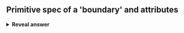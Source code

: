 ## Primitive spec of a 'boundary' and attributes
<details>
<summary><b>Reveal answer</b></summary>
Spec:<br><ul><li>x,y coord of bottom left corner</li><li>w, h, of bounding box</li></ul>Attributes:<br><ul><li>linewidth</li><li>linestyle</li><li>colour of bounday</li><li>colour of fill</li><li>fill pattern</li></ul><img src="../../../../../media/paste-6f780fd4c1ec165d68a948bff397f96603318f07.jpg"><br>
</details>
